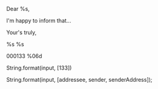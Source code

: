Dear %s,

I'm happy to inform that...

Your's truly,

%s
%s


000133
%06d

String.format(input, [133])

String.format(input, [addressee, sender, senderAddress]);
